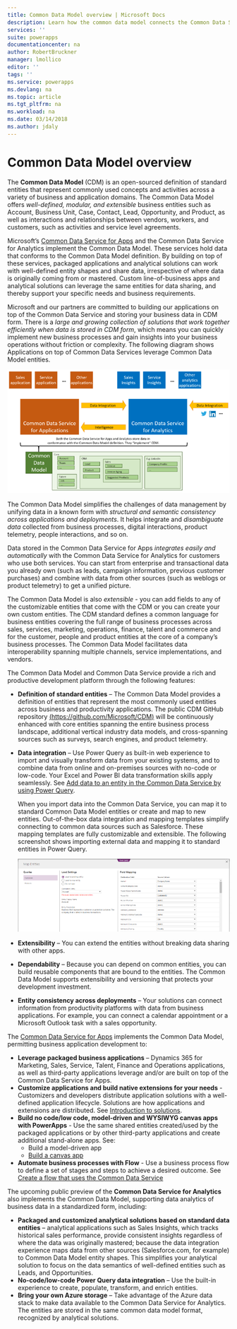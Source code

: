 ```yaml
---
title: Common Data Model overview | Microsoft Docs
description: Learn how the common data model connects the Common Data Service for Apps with the Common Data Service for Analytics.
services: ''
suite: powerapps
documentationcenter: na
author: RobertBruckner
manager: lmollico
editor: ''
tags: ''
ms.service: powerapps
ms.devlang: na
ms.topic: article
ms.tgt_pltfrm: na
ms.workload: na
ms.date: 03/14/2018
ms.author: jdaly
---
```


# Common Data Model overview

The **Common Data Model** (CDM) is an open-sourced definition of standard entities that represent commonly used concepts and activities across a variety of business and application domains. The Common Data Model offers *well-defined, modular, and extensible* business entities such as Account, Business Unit, Case, Contact, Lead, Opportunity, and Product, as well as interactions and relationships between vendors, workers, and customers, such as activities and service level agreements. 

Microsoft’s [Common Data Service for Apps](../maker/common-data-service/data-platform-intro.md) and the Common Data Service for Analytics <!-- TODO add link --> implement the Common Data Model. These services hold data that conforms to the Common Data Model definition. By building on top of these services, packaged applications and analytical solutions can work with well-defined entity shapes and share data, irrespective of where data is originally coming from or mastered. Custom line-of-business apps and analytical solutions can leverage the same entities for data sharing, and thereby support your specific needs and business requirements. 

Microsoft and our partners are committed to building our applications on top of the Common Data Service and storing your business data in CDM form. There is a *large and growing collection of solutions that work together efficiently when data is stored in CDM form*, which means you can quickly implement new business processes and gain insights into your business operations without friction or complexity. The following diagram shows Applications on top of Common Data Services leverage Common Data Model entities.

![Applications on top of Common Data Services leverage Common Data Model entities](media/cdm-overview.png)

The Common Data Model simplifies the challenges of data management by unifying data in a known form with *structural and semantic consistency across applications and deployments*. It helps integrate and *disambiguate data* collected from business processes, digital interactions, product telemetry, people interactions, and so on. 

Data stored in the Common Data Service for Apps *integrates easily and automatically* with the Common Data Service for Analytics for customers who use both services. You can start from enterprise and transactional data you already own (such as leads, campaign information, previous customer purchases) and combine with data from other sources (such as weblogs or product telemetry) to get a unified picture.

The Common Data Model is also *extensible* - you can add fields to any of the customizable entities that come with the CDM or you can create your own custom entities. The CDM standard defines a common language for business entities covering the full range of business processes across sales, services, marketing, operations, finance, talent and commerce and for the customer, people and product entities at the core of a company’s business processes. The Common Data Model facilitates data interoperability spanning multiple channels, service implementations, and vendors.

The Common Data Model and Common Data Service provide a rich and productive development platform through the following features:

- **Definition of standard entities** – The Common Data Model provides a definition of entities that represent the most commonly used entities across business and productivity applications. The public CDM GitHub repository [(https://github.com/Microsoft/CDM)](https://github.com/Microsoft/CDM) will be continuously enhanced with core entities spanning the entire business process landscape, additional vertical industry data models, and cross-spanning sources such as surveys, search engines, and product telemetry.
- **Data integration** – Use Power Query as built-in web experience to import and visually transform data from your existing systems, and to combine data from online and on-premises sources with no-code or low-code. Your Excel and Power BI data transformation skills apply seamlessly. See [Add data to an entity in the Common Data Service by using Power Query](../maker/common-data-service/data-platform-cds-newentity-pq.md).
    
    When you import data into the Common Data Service, you can map it to standard Common Data Model entities or create and map to new entities. Out-of-the-box data integration and mapping templates simplify connecting to common data sources such as Salesforce. These mapping templates are fully customizable and extensible. The following screenshot shows importing external data and mapping it to standard entities in Power Query. 
    
    ![Import external data and map it to standard entities in Power Query ](media/cdm-mapping-entities.png)<br />

- **Extensibility** – You can extend the entities without breaking data sharing with other apps.
- **Dependability** – Because you can depend on common entities, you can build reusable components that are bound to the entities. The Common Data Model supports extensibility and versioning that protects your development investment.
- **Entity consistency across deployments** – Your solutions can connect information from productivity platforms with data from business applications. For example, you can connect a calendar appointment or a Microsoft Outlook task with a sales opportunity. 

The [Common Data Service for Apps](../maker/common-data-service/data-platform-intro.md) implements the Common Data Model, permitting business application development to:

- **Leverage packaged business applications** – Dynamics 365 for Marketing, Sales, Service, Talent, Finance and Operations applications, as well as third-party applications leverage and/or are built on top of the Common Data Service for Apps.
- **Customize applications and build native extensions for your needs** - Customizers and developers distribute application solutions with a well-defined application lifecycle. Solutions are how applications and extensions are distributed. See [Introduction to solutions](../developer/common-data-service/introduction-solutions.md).
- **Build no code/low code, model-driven and WYSIWYG canvas apps with PowerApps** - Use the same shared entities created/used by the packaged applications or by other third-party applications and create additional stand-alone apps. See: 
    - Build a model-driven app <!-- TODO add link to /maker/model-driven-apps/model-driven-app-overview when topic added  -->
    - [Build a canvas app](../maker/canvas-apps/getting-started.md) 
- **Automate business processes with Flow** - Use a business process flow to define a set of stages and steps to achieve a desired outcome. See [Create a flow that uses the Common Data Service](/flow/common-data-model-intro)
 
The upcoming public preview of the **Common Data Service for Analytics** <!-- TODO add link  --> also implements the Common Data Model, supporting data analytics of business data in a standardized form, including:

- **Packaged and customized analytical solutions based on standard data entities** – analytical applications such as Sales Insights, which tracks historical sales performance, provide consistent insights regardless of where the data was originally mastered; because the data integration experience maps data from other sources (Salesforce.com, for example) to Common Data Model entity shapes. This simplifies your analytical solution to focus on the data semantics of well-defined entities such as Leads, and Opportunities.
- **No-code/low-code Power Query data integration** – Use the built-in experience to create, populate, transform, and enrich entities. 
- **Bring your own Azure storage** – Take advantage of the Azure data stack to make data available to the Common Data Service for Analytics. The entities are stored in the same common data model format, recognized by analytical solutions.


